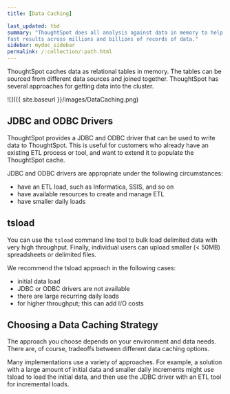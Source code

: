 ```yaml
---
title: [Data Caching]

last_updated: tbd
summary: "ThoughtSpot does all analysis against data in memory to help achieve
fast results across millions and billions of records of data."
sidebar: mydoc_sidebar
permalink: /:collection/:path.html
---
```

ThoughtSpot caches data as relational tables in memory. The tables can be
sourced from different data sources and joined together. ThoughtSpot has several approaches
for getting data into the cluster.

![]({{ site.baseurl }}/images/DataCaching.png)

## JDBC and ODBC Drivers ##
ThoughtSpot provides a JDBC and ODBC driver that can be used to write data to
ThoughtSpot. This is useful for customers who already have an existing
ETL process or tool, and want to extend it to populate the ThoughtSpot cache.

JDBC and ODBC drivers are appropriate under the following circumstances:
<ul>
<li>have an ETL load, such as Informatica, SSIS, and so on</li>
<li>have available resources to create and manage ETL</li>
<li>have smaller daily loads</li>
</ul>

## tsload ##
You can use the `tsload` command line tool to bulk load delimited data with very
high throughput. Finally, individual users can upload smaller (< 50MB)
spreadsheets or delimited files.

We recommend the tsload approach in the following cases:
<ul>
<li>initial data load</li>
<li>JDBC or ODBC drivers are not available</li>
<li>there are large recurring daily loads</li>
<li>for higher throughput; this can add I/O costs</li>
</ul>


## Choosing a Data Caching Strategy ##

The approach you choose depends on your environment and data needs. There are, of course, tradeoffs between different data caching options.

Many implementations use a variety of approaches. For example, a solution with a
large amount of initial data and smaller daily increments might use tsload to
load the initial data, and then use the JDBC driver with an ETL tool for
incremental loads.
